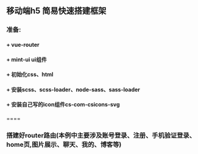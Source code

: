 ## 移动端h5 简易快速搭建框架

### 准备:
#### + vue-router
#### + mint-ui ui组件
#### + 初始化css、html
#### + 安装scss、scss-loader、node-sass、sass-loader
#### + 安装自己写的icon组件cs-com-csicons-svg

====

### 搭建好router路由(本例中主要涉及账号登录、注册、手机验证登录、home页,图片展示、聊天、我的、博客等)
### 
